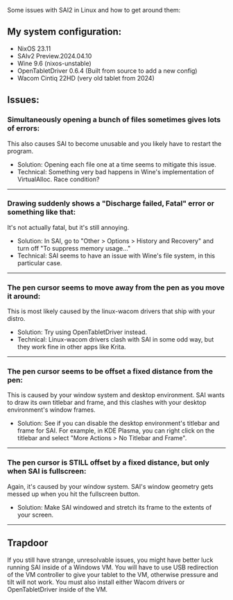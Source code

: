 Some issues with SAI2 in Linux and how to get around them:

## My system configuration:
- NixOS 23.11
- SAIv2 Preview.2024.04.10
- Wine 9.6 (nixos-unstable)
- OpenTabletDriver 0.6.4 (Built from source to add a new config)
- Wacom Cintiq 22HD (very old tablet from 2024)

## Issues:

### Simultaneously opening a bunch of files sometimes gives lots of errors:
This also causes SAI to become unusable and you likely have to restart the program.
- Solution: Opening each file one at a time seems to mitigate this issue.
- Technical: Something very bad happens in Wine's implementation of VirtualAlloc. Race condition?

---
### Drawing suddenly shows a "Discharge failed, Fatal" error or something like that:
It's not actually fatal, but it's still annoying.
- Solution: In SAI, go to "Other > Options > History and Recovery" and turn off "To suppress memory usage..."
- Technical: SAI seems to have an issue with Wine's file system, in this particular case.

---
### The pen cursor seems to move away from the pen as you move it around:
This is most likely caused by the linux-wacom drivers that ship with your distro.
- Solution: Try using OpenTabletDriver instead.
- Technical: Linux-wacom drivers clash with SAI in some odd way, but they work fine in other apps like Krita.

---
### The pen cursor seems to be offset a fixed distance from the pen:
This is caused by your window system and desktop environment. SAI wants to draw its own titlebar and frame,
and this clashes with your desktop environment's window frames.
- Solution: See if you can disable the desktop environment's titlebar and frame for SAI. For example,
  in KDE Plasma, you can right click on the titlebar and select "More Actions > No Titlebar and Frame".

---
### The pen cursor is STILL offset by a fixed distance, but only when SAI is fullscreen:
Again, it's caused by your window system. SAI's window geometry gets messed up when you hit the fullscreen button.
- Solution: Make SAI windowed and stretch its frame to the extents of your screen.

---
## Trapdoor
If you still have strange, unresolvable issues, you might have better luck running SAI inside of a Windows VM.
You will have to use USB redirection of the VM controller to give your tablet to the VM, otherwise pressure and tilt will not work.
You must also install either Wacom drivers or OpenTabletDriver inside of the VM.
